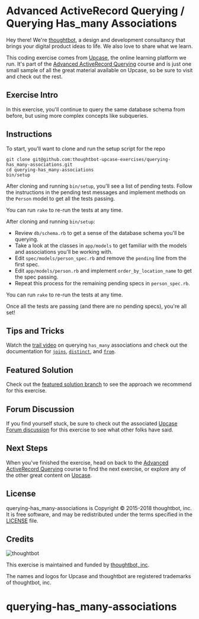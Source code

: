 # Advanced ActiveRecord Querying / Querying Has_many Associations

Hey there! We're [thoughtbot](https://thoughtbot.com), a design and
development consultancy that brings your digital product ideas to life.
We also love to share what we learn.

This coding exercise comes from [Upcase](https://thoughtbot.com/upcase),
the online learning platform we run. It's part of the
[Advanced ActiveRecord Querying](https://thoughtbot.com/upcase/advanced-activerecord-querying) course and is just one small sample of all
the great material available on Upcase, so be sure to visit and check out the rest.

## Exercise Intro

In this exercise, you'll continue to query the same database schema from before, but using more complex concepts like subqueries.

## Instructions

To start, you'll want to clone and run the setup script for the repo

    git clone git@github.com:thoughtbot-upcase-exercises/querying-has_many-associations.git
    cd querying-has_many-associations
    bin/setup

After cloning and running `bin/setup`, you'll see a list of pending tests. Follow the instructions in the pending test messages and implement methods on the `Person` model to get all the tests passing.

You can run `rake` to re-run the tests at any time.

After cloning and running `bin/setup`:

* Review `db/schema.rb` to get a sense of the database schema you'll be querying.
* Take a look at the classes in `app/models` to get familiar with the models and associations you'll be working with.
* Edit `spec/models/person_spec.rb` and remove the `pending` line from the first spec.
* Edit `app/models/person.rb` and implement `order_by_location_name` to get the spec passing.
* Repeat this process for the remaining pending specs in `person_spec.rb`.

You can run `rake` to re-run the tests at any time.

Once all the tests are passing (and there are no pending specs), you're all set!

## Tips and Tricks

Watch the [trail video](https://upcase.com/videos/advanced-querying-has-many) on querying `has_many` associations and check out the documentation for [`joins`](http://api.rubyonrails.org/classes/ActiveRecord/QueryMethods.html#method-i-joins), [`distinct`](http://api.rubyonrails.org/classes/ActiveRecord/QueryMethods.html#method-i-distinct), and [`from`](http://api.rubyonrails.org/classes/ActiveRecord/QueryMethods.html#method-i-from).

## Featured Solution

Check out the [featured solution branch](https://github.com/thoughtbot-upcase-exercises/querying-has_many-associations/compare/featured-solution#toc) to
see the approach we recommend for this exercise.

## Forum Discussion

If you find yourself stuck, be sure to check out the associated
[Upcase Forum discussion](https://forum.upcase.com/t/advanced-activerecord-querying-has-many-associations/5785)
for this exercise to see what other folks have said.

## Next Steps

When you've finished the exercise, head on back to the
[Advanced ActiveRecord Querying](https://thoughtbot.com/upcase/advanced-activerecord-querying) course to find the next exercise,
or explore any of the other great content on
[Upcase](https://thoughtbot.com/upcase).

## License

querying-has_many-associations is Copyright © 2015-2018 thoughtbot, inc. It is free software,
and may be redistributed under the terms specified in the
[LICENSE](/LICENSE.md) file.

## Credits

![thoughtbot](https://presskit.thoughtbot.com/assets/images/logo.svg)

This exercise is maintained and funded by
[thoughtbot, inc](http://thoughtbot.com/community).

The names and logos for Upcase and thoughtbot are registered trademarks of
thoughtbot, inc.
# querying-has_many-associations
